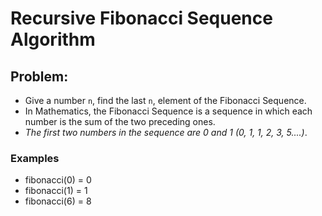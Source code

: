 # Recursive Fibonacci Sequence Algorithm

## Problem:

- Give a number `n`, find the last `n`, element of the Fibonacci Sequence.
- In Mathematics, the Fibonacci Sequence is a sequence in which each number is the sum of the two preceding ones.
- _The first two numbers in the sequence are 0 and 1 (0, 1, 1, 2, 3, 5....)_.

### Examples

- fibonacci(0) = 0
- fibonacci(1) = 1
- fibonacci(6) = 8
